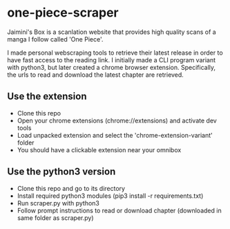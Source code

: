 # one-piece-scraper
Jaimini's Box is a scanlation website that provides high quality scans of a manga I follow called 'One Piece'.

I made personal webscraping tools to retrieve their latest release in order to have fast access to the reading link. I initially made a CLI program variant with python3, but later created a chrome browser extension. Specifically, the urls to read and download the latest chapter are retrieved.

## Use the extension
* Clone this repo
* Open your chrome extensions (chrome://extensions) and activate dev tools
* Load unpacked extension and select the 'chrome-extension-variant' folder
* You should have a clickable extension near your omnibox

## Use the python3 version
* Clone this repo and go to its directory
* Install required python3 modules (pip3 install -r requirements.txt)
* Run scraper.py with python3
* Follow prompt instructions to read or download chapter (downloaded in same folder as scraper.py)
